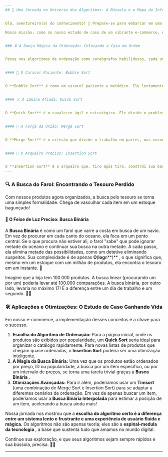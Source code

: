 ```yaml
---
## 🚀 Uma Jornada no Universo dos Algoritmos: A Bússola e o Mapa da Informação 🗺️


Olá, aventureiro(a) do conhecimento! 🌟 Prepare-se para embarcar em uma jornada épica onde os dados são como tesouros espalhados por um vasto oceano, e os algoritmos são as bússolas e os mapas que nos guiam para encontrá-los. 🧭 Esta é a nossa expedição para desvendar o segredo por trás da **eficiência** e da  **velocidade** , a essência que move o mundo digital.

Nossa missão, como no nosso estudo de caso de um vibrante e-commerce, é transformar o caos de um estoque desorganizado em uma biblioteca impecável. Imagine um cliente navegando em uma loja online. A busca por um produto se transforma em uma caça ao tesouro frustrante se os itens não estiverem no lugar certo. É aqui que nossos heróis, os algoritmos de ordenação e busca, entram em cena! 🦸


### ⏳ A Dança Mágica da Ordenação: Colocando a Casa em Ordem


Pense nos algoritmos de ordenação como coreógrafos habilidosos, cada um com seu próprio estilo. Eles organizam nossos dados (os produtos) para que a busca seja mais rápida do que um piscar de olhos.


#### 🐌 O Caracol Paciente: Bubble Sort


O **Bubble Sort** é como um caracol paciente e metódico. Ele lentamente percorre a lista, comparando produtos adjacentes e trocando-os de lugar se estiverem na ordem errada. É um processo lento, mas seguro, perfeito para listas pequeninas onde a paciência compensa. Para uma loja com milhares de produtos, contudo, seria como tentar esvaziar um balde com uma colher de chá. Sua complexidade de **O**(**n**2**)** é o tempo que o caracol leva para chegar ao seu destino.


#### ⚔️ A Lâmina Afiada: Quick Sort


O **Quick Sort** é o cavaleiro ágil e estratégico. Ele divide o problema em partes menores, como um general dividindo suas tropas antes de uma batalha. Escolhe um "pivô" (um ponto de referência) e rapidamente separa a lista em produtos "mais baratos" e "mais caros". Em seguida, ele repete a estratégia em cada nova lista, dividindo e conquistando até que tudo esteja perfeitamente alinhado. Para grandes listas, sua velocidade é incomparável. Sua complexidade média é de  **O**(**n**lo**g**n**)** , como um raio cortando o céu. ⚡


#### 🤝 A Força da União: Merge Sort


O **Merge Sort** é o artesão que divide o trabalho em partes, mas encontra a sua verdadeira força na união. Ele quebra a lista de produtos em pedaços tão pequenos que cada um tem apenas um item. Em seguida, ele pacientemente os une de volta, mas desta vez, em perfeita ordem. É um processo mais previsível e sempre eficiente, não importa a bagunça inicial. Sua complexidade de **O**(**n**lo**g**n**)** o torna um gigante confiável.


#### 🎯 O Arqueiro Preciso: Insertion Sort


O **Insertion Sort** é o arqueiro que, tiro após tiro, constrói sua base. Ele pega cada novo produto e o insere no lugar certo na lista já organizada. É como montar uma estante de livros, um a um, garantindo que cada livro esteja na prateleira correta. Embora sua complexidade seja de  **O**(**n**2**)** , ele brilha como uma estrela em listas que já estão quase ordenadas.
---
```

### 🔍 A Busca do Farol: Encontrando o Tesouro Perdido

Com nossos produtos agora organizados, a busca pelo tesouro se torna uma simples formalidade. Chega de vasculhar cada item em um estoque bagunçado!

#### 🔦 O Feixe de Luz Preciso: Busca Binária

A **Busca Binária** é como um farol que varre a costa em busca de um navio. Em vez de procurar em cada canto do oceano, ela foca em um ponto central. Se o que procura não estiver ali, o farol "sabe" que pode ignorar metade do oceano e continuar sua busca na outra metade. A cada passo, ela elimina metade das possibilidades, como um detetive eliminando suspeitos. Sua complexidade é de apenas  **O**(**log**n**)** , o que significa que, mesmo em um estoque com um milhão de produtos, ela encontra o tesouro em um instante. 🤯

Imagine que a loja tem 100.000 produtos. A busca linear (procurando um por um) poderia levar até 100.000 comparações. A busca binária, por outro lado, levaria no máximo 17! É a diferença entre um dia de trabalho e um segundo. 🏃💨

### 🛠️ Aplicações e Otimizações: O Estudo de Caso Ganhando Vida

Em nosso e-commerce, a implementação desses conceitos é a chave para o sucesso.

1. **Escolha do Algoritmo de Ordenação:** Para a página inicial, onde os produtos são exibidos por popularidade, um **Quick Sort** seria ideal para organizar o catálogo rapidamente. Para novas listas de produtos que chegam quase ordenadas, o **Insertion Sort** poderia ser uma otimização inteligente.
2. **A Magia da Busca Binária:** Uma vez que os produtos estão ordenados por preço, ID ou popularidade, a busca por um item específico, ou por um intervalo de preços, se torna uma tarefa trivial graças à  **Busca Binária** .
3. **Otimizações Avançadas:** Para ir além, poderíamos usar um **Timsort** (uma combinação de Merge Sort e Insertion Sort) para se adaptar a diferentes cenários de ordenação. Em vez de apenas buscar um item, poderíamos usar a **Busca Binária Interpolada** para estimar a posição de um item, acelerando a busca ainda mais!

Nossa jornada nos mostrou que a **escolha do algoritmo certo é a diferença entre um sistema lento e frustrante e uma experiência de usuário fluida e mágica.** Os algoritmos não são apenas teoria; eles são a  **espinal-medula da tecnologia** , a base que sustenta tudo que amamos no mundo digital.

Continue sua exploração, e que seus algoritmos sejam sempre rápidos e sua bússola, precisa. 🧭✨

---
